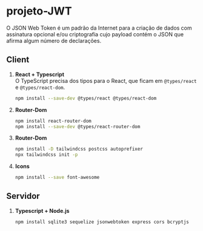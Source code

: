 # projeto-JWT

O JSON Web Token é um padrão da Internet para a criação de dados com assinatura opcional e/ou criptografia cujo payload contém o JSON que afirma algum número de declarações.

## Client

1. **React + Typescript**  
   O TypeScript precisa dos tipos para o React, que ficam em `@types/react` e `@types/react-dom`.  
   ```bash
   npm install --save-dev @types/react @types/react-dom
   ```

2. **Router-Dom**  
   ```bash
   npm install react-router-dom
   npm install --save-dev @types/react-router-dom
   ```

3. **Router-Dom**  
   ```bash
   npm install -D tailwindcss postcss autoprefixer
   npx tailwindcss init -p
   ```

4. **Icons**
   ```bash
   npm install --save font-awesome
   ```

## Servidor
1. **Typescript + Node.js**  
   ```bash
   npm install sqlite3 sequelize jsonwebtoken express cors bcryptjs
   ```
